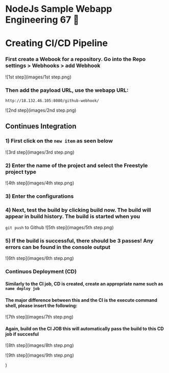 # NodeJs Sample Webapp Engineering 67 :taco:

# Creating CI/CD Pipeline


### First create a Webook for a repository. Go into the Repo settings > Webhooks > add Webhook
![1st step](images/1st step.png)
### Then add the payload URL, use the webapp URL:
```http://18.132.46.105:8080/github-webhook/```



![2nd step](images/2nd step.png)

## Continues Integration 

### 1) First click on the ```new item``` as seen below 
![3rd step](images/3rd step.png)

### 2) Enter the name of the project and select the Freestyle project type
![4th step](images/4th step.png)

### 3) Enter the configurations 

### 4) Next, test the build by clicking build now. The build will appear in build history. The build is started when you 
```git push``` to Github 
![5th step](images/5th step.png)

### 5) If the build is successful, there should be 3 passes! Any errors can be found in the console output
![6th step](images/6th step.png)

### Continuos Deployment (CD) 
#### Similarly to the CI job, CD is created, create an appropriate name such as ```name deploy job```

#### The major difference between this and the CI is the execute command shell, please insert the following: 
![7th step](images/7th step.png)

#### Again, build on the __CI JOB__ this will automatically pass the build to this CD job if succesful
![8th step](images/8th step.png)

![9th step](images/9th step.png)



)